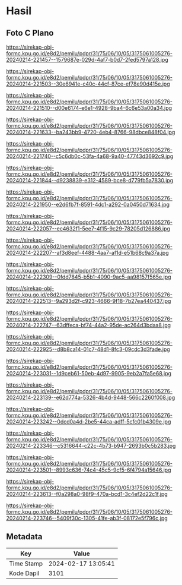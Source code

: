 # Hasil

## Foto C Plano

https://sirekap-obj-formc.kpu.go.id/e8d2/pemilu/pdpr/31/75/06/10/05/3175061005276-20240214-221457--1579687e-029d-4af7-b0d7-2fed5797a128.jpg

https://sirekap-obj-formc.kpu.go.id/e8d2/pemilu/pdpr/31/75/06/10/05/3175061005276-20240214-221503--30e6941e-c40c-44cf-87ce-ef78e90d415e.jpg

https://sirekap-obj-formc.kpu.go.id/e8d2/pemilu/pdpr/31/75/06/10/05/3175061005276-20240214-221510--d00e6174-e6e1-4928-9ba4-6c6e53a00a34.jpg

https://sirekap-obj-formc.kpu.go.id/e8d2/pemilu/pdpr/31/75/06/10/05/3175061005276-20240214-221633--ba243bb9-4720-4eb4-8766-98dbce848f04.jpg

https://sirekap-obj-formc.kpu.go.id/e8d2/pemilu/pdpr/31/75/06/10/05/3175061005276-20240214-221740--c5c6db0c-53fa-4a68-9a40-47743d3692c9.jpg

https://sirekap-obj-formc.kpu.go.id/e8d2/pemilu/pdpr/31/75/06/10/05/3175061005276-20240214-221844--d9238839-e312-4589-bce8-d779fb5a7830.jpg

https://sirekap-obj-formc.kpu.go.id/e8d2/pemilu/pdpr/31/75/06/10/05/3175061005276-20240214-221950--e2d6fb7f-8591-4dc1-a292-0a0450d71634.jpg

https://sirekap-obj-formc.kpu.go.id/e8d2/pemilu/pdpr/31/75/06/10/05/3175061005276-20240214-222057--ec4632f1-5ee7-4f15-9c29-78205d126886.jpg

https://sirekap-obj-formc.kpu.go.id/e8d2/pemilu/pdpr/31/75/06/10/05/3175061005276-20240214-222207--af3d8eef-4488-4aa7-af1d-e51b68c9a37a.jpg

https://sirekap-obj-formc.kpu.go.id/e8d2/pemilu/pdpr/31/75/06/10/05/3175061005276-20240214-222309--0fdd7845-b5b1-4090-9ac5-aa98157f565e.jpg

https://sirekap-obj-formc.kpu.go.id/e8d2/pemilu/pdpr/31/75/06/10/05/3175061005276-20240214-222513--9a293d2f-c923-4666-9f18-7b27ea440437.jpg

https://sirekap-obj-formc.kpu.go.id/e8d2/pemilu/pdpr/31/75/06/10/05/3175061005276-20240214-222747--63dffeca-bf74-44a2-95de-ac264d3bdaa8.jpg

https://sirekap-obj-formc.kpu.go.id/e8d2/pemilu/pdpr/31/75/06/10/05/3175061005276-20240214-222925--d8b8ca14-01c7-48d1-8fc3-09cdc3d3fade.jpg

https://sirekap-obj-formc.kpu.go.id/e8d2/pemilu/pdpr/31/75/06/10/05/3175061005276-20240214-223031--1d9ceb61-50eb-4d97-9905-9eb2a7fa5e68.jpg

https://sirekap-obj-formc.kpu.go.id/e8d2/pemilu/pdpr/31/75/06/10/05/3175061005276-20240214-223139--e62d774a-5326-4b4d-9448-566c2260f008.jpg

https://sirekap-obj-formc.kpu.go.id/e8d2/pemilu/pdpr/31/75/06/10/05/3175061005276-20240214-223242--0dcd0a4d-2be5-44ca-adff-5cfc01b4309e.jpg

https://sirekap-obj-formc.kpu.go.id/e8d2/pemilu/pdpr/31/75/06/10/05/3175061005276-20240214-223346--c5316644-c22c-4b73-b947-2693b0c5b283.jpg

https://sirekap-obj-formc.kpu.go.id/e8d2/pemilu/pdpr/31/75/06/10/05/3175061005276-20240214-223501--8993c636-74c4-45c5-9cf5-6f4794a15646.jpg

https://sirekap-obj-formc.kpu.go.id/e8d2/pemilu/pdpr/31/75/06/10/05/3175061005276-20240214-223613--f0a298a0-98f9-470a-bcd1-3c4ef2d22c1f.jpg

https://sirekap-obj-formc.kpu.go.id/e8d2/pemilu/pdpr/31/75/06/10/05/3175061005276-20240214-223746--5409f30c-1305-41fe-ab3f-08172e5f796c.jpg


## Metadata

| Key        | Value               |
| ---------- | ------------------- |
| Time Stamp | 2024-02-17 13:05:41 |
| Kode Dapil | 3101                |



